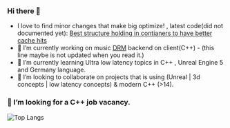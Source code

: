 ### Hi there 👋

- I love to find minor changes that make big optimize! , latest code(did not documented yet): [Best structure holding in contianers to have better cache hits ](https://gist.github.com/SC-One/328f3b0e6d75b5454d18b7e9bbda45fd)
- 🔭 I’m currently working on music [DRM]([https://www.google.com](https://en.wikipedia.org/wiki/Digital_rights_management) "Digital rights management") backend on client(C++) - (this line maybe is not updated when you read it.)
- 🌱 I’m currently learning Ultra low latency topics in C++ , Unreal Engine 5  and Germany language.
- 👯 I’m looking to collaborate on projects that is using (Unreal | 3d concepts | low latency concepts) & modern C++ (>14). 

### 🤔 I’m looking for a C++ job vacancy.
 
![Top Langs](https://github-readme-stats.vercel.app/api/top-langs/?username=sc-one&layout=compact&show_icons=true) 

<!--
**SC-One/SC-One** is a ✨ _special_ ✨ repository because its `README.md` (this file) appears on your GitHub profile.

Here are some ideas to get you started:

- 🔭 I’m currently working on ...
- 🌱 I’m currently learning ...
- 👯 I’m looking to collaborate on ...
- 🤔 I’m looking for help with ...
- 💬 Ask me about ...
- 📫 How to reach me: ...
- 😄 Pronouns: ...
- ⚡ Fun fact: ...
![SC-One](https://github-readme-stats.vercel.app/api?username=SC-One&show_icons=true&theme=shades-of-purple)
[![GitHub Streak](http://github-readme-streak-stats.herokuapp.com?user=Sc-One&theme=dark&hide_border=true)](https://git.io/streak-stats)
-->
